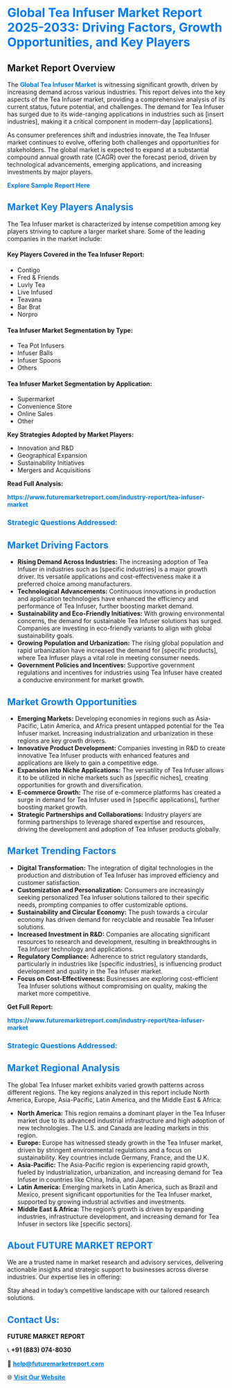 <h1 style="color: #007BFF;">Global Tea Infuser Market Report 2025-2033: Driving Factors, Growth Opportunities, and Key Players</h1>

<section id="overview">
<h2>Market Report Overview</h2>
<p>The <a href="https://www.futuremarketreport.com/industry-report/tea-infuser-market" style="color: #007BFF; text-decoration: none;"><strong>Global Tea Infuser Market</strong></a> is witnessing significant growth, driven by increasing demand across various industries. This report delves into the key aspects of the Tea Infuser market, providing a comprehensive analysis of its current status, future potential, and challenges. The demand for Tea Infuser has surged due to its wide-ranging applications in industries such as [insert industries], making it a critical component in modern-day [applications].</p>
<p>As consumer preferences shift and industries innovate, the Tea Infuser market continues to evolve, offering both challenges and opportunities for stakeholders. The global market is expected to expand at a substantial compound annual growth rate (CAGR) over the forecast period, driven by technological advancements, emerging applications, and increasing investments by major players.</p>
</section>

<section id="overview">
<p><a href="https://www.futuremarketreport.com/request-sample/reportId=110104" style="color: #007BFF; text-decoration: none;"><strong>Explore Sample Report Here</strong></a></p>
</section>

<section id="key-players">
<h2 style="color: #007BFF;">Market Key Players Analysis</h2>
<p>The Tea Infuser market is characterized by intense competition among key players striving to capture a larger market share. Some of the leading companies in the market include:</p>
<h4>Key Players Covered in the Tea Infuser Report:</h4>
<ul><li>Contigo</li><li>Fred &amp; Friends</li><li>Luvly Tea</li><li>Live Infused</li><li>Teavana</li><li>Bar Brat</li><li>Norpro</li></ul>
<h4>Tea Infuser Market Segmentation by Type:</h4>
<ul><li>Tea Pot Infusers</li><li>Infuser Balls</li><li>Infuser Spoons</li><li>Others</li></ul>

<h4>Tea Infuser Market Segmentation by Application:</h4>
<ul><li>Supermarket</li><li>Convenience Store</li><li>Online Sales</li><li>Other</li></ul>
<p><strong>Key Strategies Adopted by Market Players:</strong></p>
<ul>
<li>Innovation and R&D</li>
<li>Geographical Expansion</li>
<li>Sustainability Initiatives</li>
<li>Mergers and Acquisitions</li>
</ul>
</section>

<section>
<p><strong>Read Full Analysis: </strong></p><a href="https://www.futuremarketreport.com/industry-report/tea-infuser-market" style="color: #007BFF; text-decoration: none;"><strong>https://www.futuremarketreport.com/industry-report/tea-infuser-market</strong></a>
<h3 style="color: #007BFF;">Strategic Questions Addressed:</h3>
</section>

<section id="driving-factors">
<h2 style="color: #007BFF;">Market Driving Factors</h2>
<ul>
<li><strong>Rising Demand Across Industries:</strong> The increasing adoption of Tea Infuser in industries such as [specific industries] is a major growth driver. Its versatile applications and cost-effectiveness make it a preferred choice among manufacturers.</li>
<li><strong>Technological Advancements:</strong> Continuous innovations in production and application technologies have enhanced the efficiency and performance of Tea Infuser, further boosting market demand.</li>
<li><strong>Sustainability and Eco-Friendly Initiatives:</strong> With growing environmental concerns, the demand for sustainable Tea Infuser solutions has surged. Companies are investing in eco-friendly variants to align with global sustainability goals.</li>
<li><strong>Growing Population and Urbanization:</strong> The rising global population and rapid urbanization have increased the demand for [specific products], where Tea Infuser plays a vital role in meeting consumer needs.</li>
<li><strong>Government Policies and Incentives:</strong> Supportive government regulations and incentives for industries using Tea Infuser have created a conducive environment for market growth.</li>
</ul>
</section>

<section id="growth-opportunities">
<h2 style="color: #007BFF;">Market Growth Opportunities</h2>
<ul>
<li><strong>Emerging Markets:</strong> Developing economies in regions such as Asia-Pacific, Latin America, and Africa present untapped potential for the Tea Infuser market. Increasing industrialization and urbanization in these regions are key growth drivers.</li>
<li><strong>Innovative Product Development:</strong> Companies investing in R&D to create innovative Tea Infuser products with enhanced features and applications are likely to gain a competitive edge.</li>
<li><strong>Expansion into Niche Applications:</strong> The versatility of Tea Infuser allows it to be utilized in niche markets such as [specific niches], creating opportunities for growth and diversification.</li>
<li><strong>E-commerce Growth:</strong> The rise of e-commerce platforms has created a surge in demand for Tea Infuser used in [specific applications], further boosting market growth.</li>
<li><strong>Strategic Partnerships and Collaborations:</strong> Industry players are forming partnerships to leverage shared expertise and resources, driving the development and adoption of Tea Infuser products globally.</li>
</ul>
</section>

<section id="trending-factors">
<h2 style="color: #007BFF;">Market Trending Factors</h2>
<ul>
<li><strong>Digital Transformation:</strong> The integration of digital technologies in the production and distribution of Tea Infuser has improved efficiency and customer satisfaction.</li>
<li><strong>Customization and Personalization:</strong> Consumers are increasingly seeking personalized Tea Infuser solutions tailored to their specific needs, prompting companies to offer customizable options.</li>
<li><strong>Sustainability and Circular Economy:</strong> The push towards a circular economy has driven demand for recyclable and reusable Tea Infuser solutions.</li>
<li><strong>Increased Investment in R&D:</strong> Companies are allocating significant resources to research and development, resulting in breakthroughs in Tea Infuser technology and applications.</li>
<li><strong>Regulatory Compliance:</strong> Adherence to strict regulatory standards, particularly in industries like [specific industries], is influencing product development and quality in the Tea Infuser market.</li>
<li><strong>Focus on Cost-Effectiveness:</strong> Businesses are exploring cost-efficient Tea Infuser solutions without compromising on quality, making the market more competitive.</li>
</ul>
</section>

<section>
<p><strong>Get Full Report: </strong></p><a href="https://www.futuremarketreport.com/industry-report/tea-infuser-market" style="color: #007BFF; text-decoration: none;"><strong>https://www.futuremarketreport.com/industry-report/tea-infuser-market</strong></a>
<h3 style="color: #007BFF;">Strategic Questions Addressed:</h3>
</section>


<section id="regional-analysis">
<h2 style="color: #007BFF;">Market Regional Analysis</h2>
<p>The global Tea Infuser market exhibits varied growth patterns across different regions. The key regions analyzed in this report include North America, Europe, Asia-Pacific, Latin America, and the Middle East & Africa:</p>
<ul>
<li><strong>North America:</strong> This region remains a dominant player in the Tea Infuser market due to its advanced industrial infrastructure and high adoption of new technologies. The U.S. and Canada are leading markets in this region.</li>
<li><strong>Europe:</strong> Europe has witnessed steady growth in the Tea Infuser market, driven by stringent environmental regulations and a focus on sustainability. Key countries include Germany, France, and the U.K.</li>
<li><strong>Asia-Pacific:</strong> The Asia-Pacific region is experiencing rapid growth, fueled by industrialization, urbanization, and increasing demand for Tea Infuser in countries like China, India, and Japan.</li>
<li><strong>Latin America:</strong> Emerging markets in Latin America, such as Brazil and Mexico, present significant opportunities for the Tea Infuser market, supported by growing industrial activities and investments.</li>
<li><strong>Middle East & Africa:</strong> The region’s growth is driven by expanding industries, infrastructure development, and increasing demand for Tea Infuser in sectors like [specific sectors].</li>
</ul>
</section>

<footer>
<h2 style="color: #007BFF;">About FUTURE MARKET REPORT</h2>
<p>We are a trusted name in market research and advisory services, delivering actionable insights and strategic support to businesses across diverse industries. Our expertise lies in offering:</p>

<p>Stay ahead in today’s competitive landscape with our tailored research solutions.</p>

<h2 style="color: #007BFF;">Contact Us:</h2>
<p><strong>FUTURE MARKET REPORT</strong></p>
<p>📞 <strong>+91 (883) 074-8030</strong></p>
<p>📧 <strong><a href="mailto:help@futuremarketreport.com" style="color: #007BFF;">help@futuremarketreport.com</a></strong></p>
<p>🌐 <strong><a href="https://www.futuremarketreport.com/" style="color: #007BFF;">Visit Our Website</a></strong></p>
</footer>